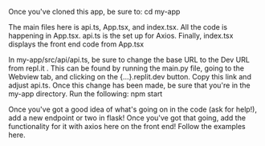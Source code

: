 Once you've cloned this app, be sure to:
cd my-app

The main files here is api.ts, App.tsx, and index.tsx. All the code is happening in App.tsx.
api.ts is the set up for Axios. Finally, index.tsx displays the front end code from App.tsx

In my-app/src/api/api.ts, be sure to change the base URL to the Dev URL from repl.it .
This can be found by running the main.py file, going to the Webview tab, and clicking on the {...}.replit.dev button.
Copy this link and adjust api.ts.
Once this change has been made, be sure that you're in the my-app directory. Run the following:
npm start

Once you've got a good idea of what's going on in the code (ask for help!),
add a new endpoint or two in flask! Once you've got that going, add the functionality
for it with axios here on the front end! Follow the examples here.